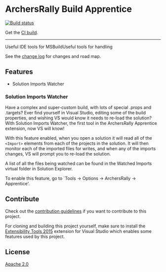 # ArchersRally Build Apprentice

[![Build status](https://ci.appveyor.com/api/projects/status/2e4uwppscxw1cnb5?svg=true)](https://ci.appveyor.com/project/CharlesWillis3/archersrally-apprentice)

<!-- Update the VS Gallery link after you upload the VSIX-->
<!-- Download this extension from the [VS Gallery](https://visualstudiogallery.msdn.microsoft.com/[GuidFromGallery]) -->
Get the [CI build](http://vsixgallery.com/extension/ArchersRally.Apprentice.Charles%20Willis.439b61e2-6855-404e-9e21-ffbbf61d44bf/).

---------------------------------------

Useful IDE tools for MSBuildUseful tools for handling 

See the [change log](CHANGELOG.md) for changes and road map.

## Features

- Solution Imports Watcher

### Solution Imports Watcher
Have a complex and super-custom build, with lots of special .props and .targets? Ever find yourself in Visual Studio, editing some of the build properties, and wishing VS would know it needs to re-load the solution? With Solution Imports Watcher, the first tool in the ArchersRally Apprentice extension, now VS will know!

With this feature enabled, when you open a solution it will read all of the `<Import>` elements from each of the projects in the solution. It will then monitor each of the imported files for writes, and when any of the imports changes, VS will prompt you to re-load the solution.

A list of all the files being watched can be found in the Watched Imports virtual folder in Solution Explorer.

To enable this feature, go to `Tools -> Options -> ArchersRally -> Apprentice'.

## Contribute
Check out the [contribution guidelines](CONTRIBUTING.md)
if you want to contribute to this project.

For cloning and building this project yourself, make sure
to install the
[Extensibility Tools 2015](https://visualstudiogallery.msdn.microsoft.com/ab39a092-1343-46e2-b0f1-6a3f91155aa6)
extension for Visual Studio which enables some features
used by this project.

## License
[Apache 2.0](LICENSE)
